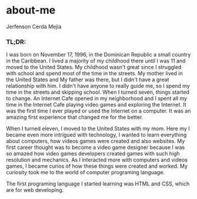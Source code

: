 # about-me

Jerfenson Cerda Mejia

### TL;DR:



 I was born on November 17, 1996, in the Dominican Republic a small country in the Caribbean. I lived a majority of my childhood there until I was 11 and moved to the United States. My childhood wasn't great since I struggled with school and spend most of the time in the streets. My mother lived in the United States and My father was there, but I didn't have a great relationship with him. I didn't have anyone to really guide me, so I spend my time in the streets and skipping school. When I turned seven, things started to change. An Internet Cafe opened in my neighborhood and I spent all my time in the Internet Cafe playing video games and exploring the Internet. It was the first time I ever played or used the Internet on a computer. It was an amazing first experience that changed me for the better.

When I turned eleven, I moved to the United States with my mom. Here my I became even more intrigued with technology, I wanted to learn everything about computers, how videos games were created and also websites. My first career thought was to become a video game designer because I was so amazed how video games developers created games with such high resolution and mechanics. As I interacted more with computers and videos games, I became curios of how these things were created and worked. My curiosity took me to the world of computer programing language.

The first programing language I started learning was HTML and CSS, which are for web developing.

